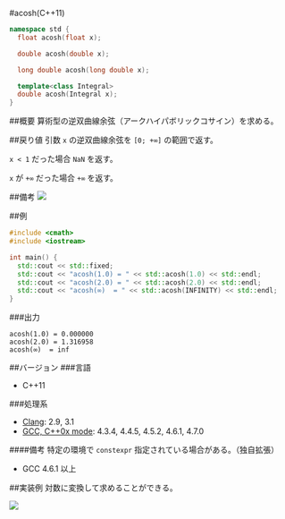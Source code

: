 #acosh(C++11)
```cpp
namespace std {
  float acosh(float x);

  double acosh(double x);

  long double acosh(long double x);

  template<class Integral>
  double acosh(Integral x);
}
```

##概要
算術型の逆双曲線余弦（アークハイパボリックコサイン）を求める。


##戻り値
引数 `x` の逆双曲線余弦を `[0; +∞]` の範囲で返す。

`x < 1` だった場合 `NaN` を返す。

`x` が `+∞` だった場合 `+∞` を返す。


##備考
![](https://raw.github.com/cpprefjp/image/master/reference/cmath/acosh/acosh.png)


##例
```cpp
#include <cmath>
#include <iostream>

int main() {
  std::cout << std::fixed;
  std::cout << "acosh(1.0) = " << std::acosh(1.0) << std::endl;
  std::cout << "acosh(2.0) = " << std::acosh(2.0) << std::endl;
  std::cout << "acosh(∞)  = " << std::acosh(INFINITY) << std::endl;
}
```

###出力
```
acosh(1.0) = 0.000000
acosh(2.0) = 1.316958
acosh(∞)  = inf
```

##バージョン
###言語
- C++11

###処理系
- [Clang](/implementation#clang.md): 2.9, 3.1
- [GCC, C++0x mode](/implementation#gcc.md): 4.3.4, 4.4.5, 4.5.2, 4.6.1, 4.7.0

####備考
特定の環境で `constexpr` 指定されている場合がある。（独自拡張）
- GCC 4.6.1 以上

##実装例
対数に変換して求めることができる。

![](https://raw.github.com/cpprefjp/image/master/reference/cmath/acosh/acosh_log.png)

